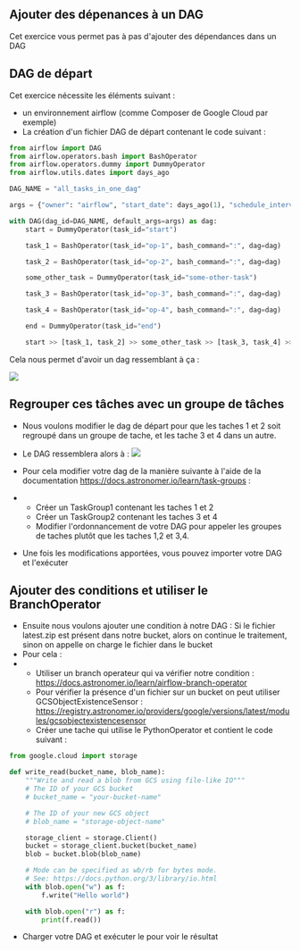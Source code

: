 ## Ajouter des dépenances à un DAG

Cet exercice vous permet pas à pas d'ajouter des dépendances dans un DAG
## DAG de départ

Cet exercice nécessite les éléments suivant :
* un environnement airflow (comme Composer de Google Cloud par exemple)
* La création d'un fichier DAG de départ contenant le code suivant :

```python
from airflow import DAG
from airflow.operators.bash import BashOperator
from airflow.operators.dummy import DummyOperator
from airflow.utils.dates import days_ago

DAG_NAME = "all_tasks_in_one_dag"

args = {"owner": "airflow", "start_date": days_ago(1), "schedule_interval": "@once"}

with DAG(dag_id=DAG_NAME, default_args=args) as dag:
    start = DummyOperator(task_id="start")

    task_1 = BashOperator(task_id="op-1", bash_command=":", dag=dag)

    task_2 = BashOperator(task_id="op-2", bash_command=":", dag=dag)

    some_other_task = DummyOperator(task_id="some-other-task")

    task_3 = BashOperator(task_id="op-3", bash_command=":", dag=dag)

    task_4 = BashOperator(task_id="op-4", bash_command=":", dag=dag)

    end = DummyOperator(task_id="end")

    start >> [task_1, task_2] >> some_other_task >> [task_3, task_4] >> end
```

Cela nous permet d'avoir un dag ressemblant à ça :

![](https://cloud.google.com/static/composer/docs/images/workflow-group-dags.png)

## Regrouper ces tâches avec un groupe de tâches

* Nous voulons modifier le dag de départ pour que les taches 1 et 2 soit regroupé dans un groupe de tache, et les tache 3 et 4 dans un autre.
* Le DAG ressemblera alors à :
![](https://cloud.google.com/static/composer/docs/images/workflow-taskgroup-dag.png)

* Pour cela modifier votre dag de la manière suivante à l'aide de la documentation https://docs.astronomer.io/learn/task-groups :
* * Créer un TaskGroup1 contenant les taches 1 et 2
  * Créer un TaskGroup2 contenant les taches 3 et 4
  * Modifier l'ordonnancement de votre DAG pour appeler les groupes de taches plutôt que les taches 1,2 et 3,4.
* Une fois les modifications apportées, vous pouvez importer votre DAG et l'exécuter

## Ajouter des conditions et utiliser le BranchOperator

* Ensuite nous voulons ajouter une condition à notre DAG : Si le fichier latest.zip est présent dans notre bucket, alors on continue le traitement, sinon on appelle on charge le fichier dans le bucket
* Pour cela :
* * Utiliser un branch operateur qui va vérifier notre condition : https://docs.astronomer.io/learn/airflow-branch-operator 
  * Pour vérifier la présence d'un fichier sur un bucket on peut utiliser GCSObjectExistenceSensor : https://registry.astronomer.io/providers/google/versions/latest/modules/gcsobjectexistencesensor
  * Créer une tache qui utilise le PythonOperator et contient le code suivant :
```python
from google.cloud import storage

def write_read(bucket_name, blob_name):
    """Write and read a blob from GCS using file-like IO"""
    # The ID of your GCS bucket
    # bucket_name = "your-bucket-name"

    # The ID of your new GCS object
    # blob_name = "storage-object-name"

    storage_client = storage.Client()
    bucket = storage_client.bucket(bucket_name)
    blob = bucket.blob(blob_name)

    # Mode can be specified as wb/rb for bytes mode.
    # See: https://docs.python.org/3/library/io.html
    with blob.open("w") as f:
        f.write("Hello world")

    with blob.open("r") as f:
        print(f.read())

```
* Charger votre DAG et exécuter le pour voir le résultat
